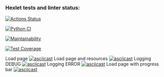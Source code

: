 ### Hexlet tests and linter status:
[![Actions Status](https://github.com/viki2code/python-project-lvl3/workflows/hexlet-check/badge.svg)](https://github.com/viki2code/python-project-lvl3/actions)


[![Python CI](https://github.com/viki2code/python-project-lvl3/actions/workflows/pyci.yml/badge.svg)](https://github.com/viki2code/python-project-lvl3/actions)

[![Maintainability](https://api.codeclimate.com/v1/badges/3f51ff6c57128c8aac4e/maintainability)](https://codeclimate.com/github/viki2code/python-project-lvl3/maintainability)


[![Test Coverage](https://api.codeclimate.com/v1/badges/3f51ff6c57128c8aac4e/test_coverage)](https://codeclimate.com/github/viki2code/python-project-lvl3/test_coverage)

Load page
[![asciicast](https://asciinema.org/a/ltPixaijnFgMfFkCd5Ji8Exgw.svg)](https://asciinema.org/a/ltPixaijnFgMfFkCd5Ji8Exgw)
Load page and resources
[![asciicast](https://asciinema.org/a/0a8qkFGkRdLUWpmtYkP3wlCkI.svg)](https://asciinema.org/a/0a8qkFGkRdLUWpmtYkP3wlCkI)
Logging DEBUG
[![asciicast](https://asciinema.org/a/z7pbYllZfB4Zw0BYsaGnyRAU5.svg)](https://asciinema.org/a/z7pbYllZfB4Zw0BYsaGnyRAU5)
Logging ERROR
[![asciicast](https://asciinema.org/a/Pm66Qh3C55llLdrQzqw5OXeBd.svg)](https://asciinema.org/a/Pm66Qh3C55llLdrQzqw5OXeBd)
Load page with progress bar
[![asciicast](https://asciinema.org/a/PGd8vlmBLxe7kE5EoaPc82qAL.svg)](https://asciinema.org/a/PGd8vlmBLxe7kE5EoaPc82qAL)